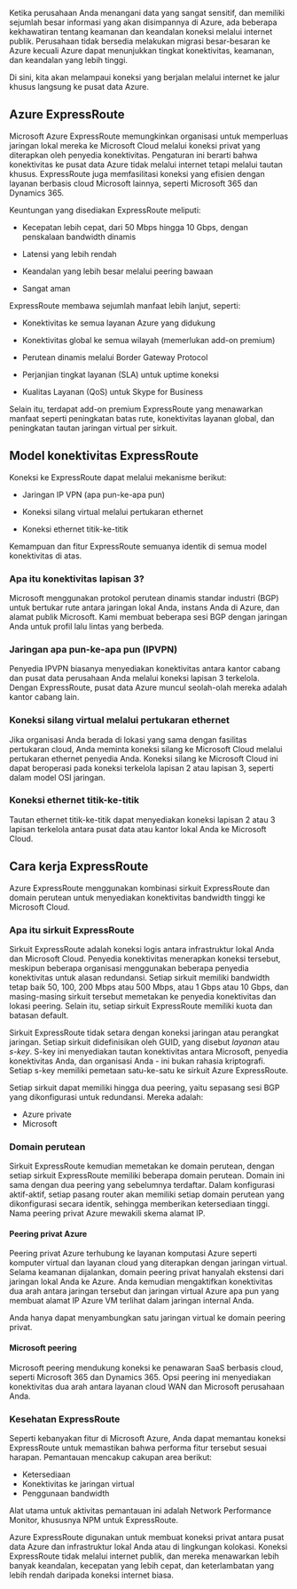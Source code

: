 Ketika perusahaan Anda menangani data yang sangat sensitif, dan memiliki sejumlah besar informasi yang akan disimpannya di Azure, ada beberapa kekhawatiran tentang keamanan dan keandalan koneksi melalui internet publik. Perusahaan tidak bersedia melakukan migrasi besar-besaran ke Azure kecuali Azure dapat menunjukkan tingkat konektivitas, keamanan, dan keandalan yang lebih tinggi.

Di sini, kita akan melampaui koneksi yang berjalan melalui internet ke jalur khusus langsung ke pusat data Azure.

## <a name="azure-expressroute"></a>Azure ExpressRoute

Microsoft Azure ExpressRoute memungkinkan organisasi untuk memperluas jaringan lokal mereka ke Microsoft Cloud melalui koneksi privat yang diterapkan oleh penyedia konektivitas. Pengaturan ini berarti bahwa konektivitas ke pusat data Azure tidak melalui internet tetapi melalui tautan khusus. ExpressRoute juga memfasilitasi koneksi yang efisien dengan layanan berbasis cloud Microsoft lainnya, seperti Microsoft 365 dan Dynamics 365.

Keuntungan yang disediakan ExpressRoute meliputi:

- Kecepatan lebih cepat, dari 50 Mbps hingga 10 Gbps, dengan penskalaan bandwidth dinamis

- Latensi yang lebih rendah

- Keandalan yang lebih besar melalui peering bawaan

- Sangat aman

ExpressRoute membawa sejumlah manfaat lebih lanjut, seperti:

- Konektivitas ke semua layanan Azure yang didukung

- Konektivitas global ke semua wilayah (memerlukan add-on premium)

- Perutean dinamis melalui Border Gateway Protocol

- Perjanjian tingkat layanan (SLA) untuk uptime koneksi

- Kualitas Layanan (QoS) untuk Skype for Business

Selain itu, terdapat add-on premium ExpressRoute yang menawarkan manfaat seperti peningkatan batas rute, konektivitas layanan global, dan peningkatan tautan jaringan virtual per sirkuit.

## <a name="expressroute-connectivity-models"></a>Model konektivitas ExpressRoute

Koneksi ke ExpressRoute dapat melalui mekanisme berikut:

- Jaringan IP VPN (apa pun-ke-apa pun)

- Koneksi silang virtual melalui pertukaran ethernet

- Koneksi ethernet titik-ke-titik

 Kemampuan dan fitur ExpressRoute semuanya identik di semua model konektivitas di atas.

### <a name="what-is-layer-3-connectivity"></a>Apa itu konektivitas lapisan 3?

Microsoft menggunakan protokol perutean dinamis standar industri (BGP) untuk bertukar rute antara jaringan lokal Anda, instans Anda di Azure, dan alamat publik Microsoft. Kami membuat beberapa sesi BGP dengan jaringan Anda untuk profil lalu lintas yang berbeda.

### <a name="any-to-any-ipvpn-networks"></a>Jaringan apa pun-ke-apa pun (IPVPN)

Penyedia IPVPN biasanya menyediakan konektivitas antara kantor cabang dan pusat data perusahaan Anda melalui koneksi lapisan 3 terkelola. Dengan ExpressRoute, pusat data Azure muncul seolah-olah mereka adalah kantor cabang lain.

### <a name="virtual-cross-connection-through-an-ethernet-exchange"></a>Koneksi silang virtual melalui pertukaran ethernet

Jika organisasi Anda berada di lokasi yang sama dengan fasilitas pertukaran cloud, Anda meminta koneksi silang ke Microsoft Cloud melalui pertukaran ethernet penyedia Anda. Koneksi silang ke Microsoft Cloud ini dapat beroperasi pada koneksi terkelola lapisan 2 atau lapisan 3, seperti dalam model OSI jaringan.

### <a name="point-to-point-ethernet-connection"></a>Koneksi ethernet titik-ke-titik

Tautan ethernet titik-ke-titik dapat menyediakan koneksi lapisan 2 atau 3 lapisan terkelola antara pusat data atau kantor lokal Anda ke Microsoft Cloud.

## <a name="how-expressroute-works"></a>Cara kerja ExpressRoute

Azure ExpressRoute menggunakan kombinasi sirkuit ExpressRoute dan domain perutean untuk menyediakan konektivitas bandwidth tinggi ke Microsoft Cloud.

### <a name="what-are-expressroute-circuits"></a>Apa itu sirkuit ExpressRoute

Sirkuit ExpressRoute adalah koneksi logis antara infrastruktur lokal Anda dan Microsoft Cloud. Penyedia konektivitas menerapkan koneksi tersebut, meskipun beberapa organisasi menggunakan beberapa penyedia konektivitas untuk alasan redundansi. Setiap sirkuit memiliki bandwidth tetap baik 50, 100, 200 Mbps atau 500 Mbps, atau 1 Gbps atau 10 Gbps, dan masing-masing sirkuit tersebut memetakan ke penyedia konektivitas dan lokasi peering. Selain itu, setiap sirkuit ExpressRoute memiliki kuota dan batasan default.

Sirkuit ExpressRoute tidak setara dengan koneksi jaringan atau perangkat jaringan. Setiap sirkuit didefinisikan oleh GUID, yang disebut _layanan_ atau _s-key_. S-key ini menyediakan tautan konektivitas antara Microsoft, penyedia konektivitas Anda, dan organisasi Anda - ini bukan rahasia kriptografi. Setiap s-key memiliki pemetaan satu-ke-satu ke sirkuit Azure ExpressRoute.

Setiap sirkuit dapat memiliki hingga dua peering, yaitu sepasang sesi BGP yang dikonfigurasi untuk redundansi. Mereka adalah:

- Azure private
- Microsoft

### <a name="routing-domains"></a>Domain perutean

Sirkuit ExpressRoute kemudian memetakan ke domain perutean, dengan setiap sirkuit ExpressRoute memiliki beberapa domain perutean. Domain ini sama dengan dua peering yang sebelumnya terdaftar. Dalam konfigurasi aktif-aktif, setiap pasang router akan memiliki setiap domain perutean yang dikonfigurasi secara identik, sehingga memberikan ketersediaan tinggi. Nama peering privat Azure mewakili skema alamat IP.

#### <a name="azure-private-peering"></a>Peering privat Azure

Peering privat Azure terhubung ke layanan komputasi Azure seperti komputer virtual dan layanan cloud yang diterapkan dengan jaringan virtual. Selama keamanan dijalankan, domain peering privat hanyalah ekstensi dari jaringan lokal Anda ke Azure. Anda kemudian mengaktifkan konektivitas dua arah antara jaringan tersebut dan jaringan virtual Azure apa pun yang membuat alamat IP Azure VM terlihat dalam jaringan internal Anda.

Anda hanya dapat menyambungkan satu jaringan virtual ke domain peering privat.

#### <a name="microsoft-peering"></a>Microsoft peering

Microsoft peering mendukung koneksi ke penawaran SaaS berbasis cloud, seperti Microsoft 365 dan Dynamics 365. Opsi peering ini menyediakan konektivitas dua arah antara layanan cloud WAN dan Microsoft perusahaan Anda.

### <a name="expressroute-health"></a>Kesehatan ExpressRoute

Seperti kebanyakan fitur di Microsoft Azure, Anda dapat memantau koneksi ExpressRoute untuk memastikan bahwa performa fitur tersebut sesuai harapan. Pemantauan mencakup cakupan area berikut:

- Ketersediaan
- Konektivitas ke jaringan virtual
- Penggunaan bandwidth

Alat utama untuk aktivitas pemantauan ini adalah Network Performance Monitor, khususnya NPM untuk ExpressRoute.

Azure ExpressRoute digunakan untuk membuat koneksi privat antara pusat data Azure dan infrastruktur lokal Anda atau di lingkungan kolokasi. Koneksi ExpressRoute tidak melalui internet publik, dan mereka menawarkan lebih banyak keandalan, kecepatan yang lebih cepat, dan keterlambatan yang lebih rendah daripada koneksi internet biasa.
